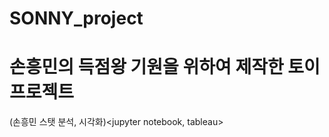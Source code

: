 # SONNY_project
손흥민의 득점왕 기원을 위하여 제작한 토이 프로젝트
=============
(손흥민 스탯 분석, 시각화)<jupyter notebook, tableau>

